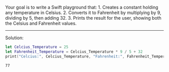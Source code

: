 Your goal is to write a Swift playground that:
    1. Creates a constant holding any temperature in Celsius.
    2. Converts it to Fahrenheit by multiplying by 9, dividing by 5, then adding 32.
    3. Prints the result for the user, showing both the Celsius and Fahrenheit values.

---
Solution: 
```Swift
let Celcius_Temperature = 25
let Fahrenheit_Temperature = Celcius_Temperature * 9 / 5 + 32
print("Celcius:", Celcius_Temperature, "Fahrenheit:", Fahrenheit_Temperature)
```
`77`